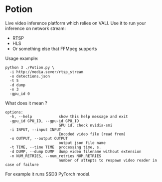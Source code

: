 # Potion

Live video inference platform which relies on VALI.
Use it to run your inference on network stream:
- RTSP
- HLS
- Or something else that FFMpeg supports

Usage example:
```
python 3 ./Potion.py \
  -i http://media.sever/rtsp_stream
  -o detections.json
  -t 5
  -d dump
  -n 3
  -gpu_id 0
```

What does it mean ?
```
options:
  -h, --help            show this help message and exit
  -gpu_id GPU_ID, --gpu-id GPU_ID
                        GPU id, check nvidia-smi
  -i INPUT, --input INPUT
                        Encoded video file (read from)
  -o OUTPUT, --output OUTPUT
                        output json file name
  -t TIME, --time TIME  processing time, s.
  -d DUMP, --dump DUMP  dump video filename without extension
  -n NUM_RETRIES, --num_retries NUM_RETRIES
                        number of attepts to respawn video reader in case of failure
```

For example it runs SSD3 PyTorch model.